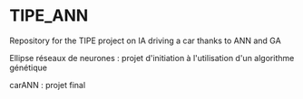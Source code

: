 # TIPE_ANN
Repository for the TIPE project on IA driving a car thanks to ANN and GA

Ellipse réseaux de neurones : projet d'initiation à l'utilisation d'un algorithme génétique

carANN : projet final
